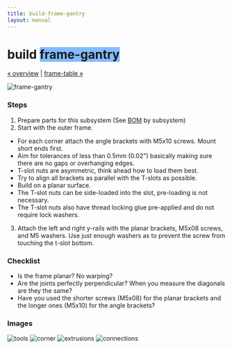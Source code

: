 ```yaml
---
title: build-frame-gantry
layout: manual
---
```


build <span style="background-color:#83bbff">frame-gantry</span>
============================

[&#xAB; overview](assembly) | [frame-table &#xBB;](build-frame-table)

![frame-gantry](http://farm8.staticflickr.com/7038/6793462726_83109b3634_z.jpg)


### Steps

1. Prepare parts for this subsystem (See [BOM](bom) by subsystem)
2. Start with the outer frame.
  - For each corner attach the angle brackets with M5x10 screws. Mount short ends first.
  - Aim for tolerances of less than 0.5mm (0.02") basically making sure there are no gaps or overhanging edges.
  - T-slot nuts are asymmetric, think ahead how to load them best.
  - Try to align all brackets as parallel with the T-slots as possible.
  - Build on a planar surface.
  - The T-slot nuts can be side-loaded into the slot, pre-loading is not necessary.
  - The T-slot nuts also have thread locking glue pre-applied and do not require lock washers.
3. Attach the left and right y-rails with the planar brackets, M5x08 screws, and M5 washers. Use just enough washers as to prevent the screw from touching the t-slot bottom. 


### Checklist

- Is the frame planar? No warping?
- Are the joints perfectly perpendicular? When you measure the diagonals are they the same?
- Have you used the shorter screws (M5x08) for the planar brackets and the longer ones (M5x10) for the angle brackets?


### Images

![tools](http://farm9.staticflickr.com/8501/8413072331_1e3464a69c_z.jpg)
![corner](http://farm9.staticflickr.com/8333/8414170892_f094100c66_z.jpg)
![extrusions](http://farm9.staticflickr.com/8371/8414172300_c2ce1e283e_z.jpg)
![connections](http://farm9.staticflickr.com/8513/8413112343_f31b4e75af_z.jpg)

